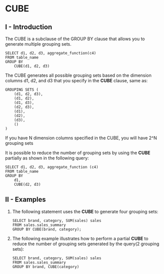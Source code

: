 # CUBE
## I - Introduction
The CUBE is a subclause of the GROUP BY clause that allows you to generate multiple grouping sets.
```
SELECT d1, d2, d3, aggregate_function(c4)
FROM table_name
GROUP BY 
    CUBE(d1, d2, d3)
```
The CUBE generates all possible grouping sets based on the dimension columns d1, d2, and d3 that you specify in the __CUBE__ clause, same as:
```
GROUPING SETS (
    (d1, d2, d3),
    (d1, d2),
    (d1, d3),
    (d2, d3),
    (d1),
    (d2),
    (d3),
    ()
)
```
If you have N dimension columns specified in the CUBE, you will have 2^N grouping sets

It is possible to reduce the number of grouping sets by using the __CUBE__ partially as shown in the following query:
```
SELECT d1, d2, d3, aggregate_function (c4)
FROM table_name
GROUP BY
    d1,
    CUBE(d2, d3)
```

## II - Examples 
1. The following statement uses the __CUBE__ to generate four grouping sets:
    ```
    SELECT brand, category, SUM(sales) sales
    FROM sales.sales_summary
    GROUP BY CUBE(brand, category);
    ```

2. The following example illustrates how to perform a partial __CUBE__ to reduce the number of grouping sets generated by the query(2 grouping sets):
    ```
    SELECT brand, category, SUM(sales) sales
    FROM sales.sales_summary
    GROUP BY brand, CUBE(category)
    ```






